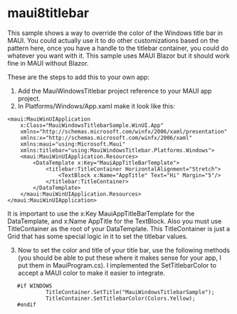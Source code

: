 # maui8titlebar

This sample shows a way to override the color of the Windows title bar in MAUI. You could actually use it to do other customizations based on the pattern here, once you have a handle to the titlebar container, you could do whatever you want with it. This sample uses MAUI Blazor but it should work fine in MAUI without Blazor.

These are the steps to add this to your own app:

1. Add the MauiWindowsTitlebar project reference to your MAUI app project.
2. In Platforms/Windows/App.xaml make it look like this:

```
<maui:MauiWinUIApplication
    x:Class="MauiWindowsTitlebarSample.WinUI.App"
    xmlns="http://schemas.microsoft.com/winfx/2006/xaml/presentation"
    xmlns:x="http://schemas.microsoft.com/winfx/2006/xaml"
    xmlns:maui="using:Microsoft.Maui"
    xmlns:titlebar="using:MauiWindowsTitlebar.Platforms.Windows">
    <maui:MauiWinUIApplication.Resources>
        <DataTemplate x:Key="MauiAppTitleBarTemplate">
            <titlebar:TitleContainer HorizontalAlignment="Stretch">
                <TextBlock x:Name="AppTitle" Text="Hi" Margin="5"/>
            </titlebar:TitleContainer>
        </DataTemplate>
    </maui:MauiWinUIApplication.Resources>
</maui:MauiWinUIApplication>
```

It is important to use the x:Key MauiAppTitleBarTemplate for the DataTemplate, and x:Name AppTitle for the TextBlock. Also you must use TitleContainer as the root of your DataTemplate. This TitleContainer is just a Grid that has some special logic in it to set the titlebar values.

3. Now to set the color and title of your title bar, use the following methods (you should be able to put these where it makes sense for your app, I put them in MauiProgram.cs). I implemented the SetTitlebarColor to accept a MAUI color to make it easier to integrate.

```
   #if WINDOWS
            TitleContainer.SetTitle("MauiWindowsTitlebarSample");
            TitleContainer.SetTitlebarColor(Colors.Yellow);
   #endif
```
